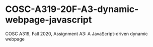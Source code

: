 # COSC-A319-20F-A3-dynamic-webpage-javascript
COSC A319, Fall 2020, Assignment A3: A JavaScript-driven dynamic webpage
